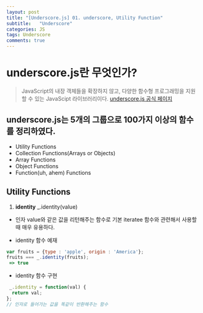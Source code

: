 ```yaml
---
layout: post
title: "[Underscore.js] 01. underscore, Utility Function"
subtitle:   "Underscore"
categories: JS
tags: Underscore
comments: true
---
```

# underscore.js란 무엇인가?
> JavaScript의 내장 객체들을 확장하지 않고, 다양한 함수형 프로그래밍을 지원할 수 있는 JavaScipt 라이브러리이다.
[underscore.js 공식 페이지](https://underscorejs.org/)  

## underscore.js는 5개의 그룹으로 100가지 이상의 함수를 정리하였다.
- Utility Functions
- Collection Functions(Arrays or Objects)
- Array Functions
- Object Functions
- Function(uh, ahem) Functions

## Utility Functions
1. **identity** _.identity(value)
- 인자 value와 같은 값을 리턴해주는 함수로 기본 iteratee 함수와 관련해서 사용할 때 매우 유용하다.

- identity 함수 예재  
```javascript
var fruits = {type : 'apple', origin : 'America'};
fruits === _.identity(fruits);
 => true
```

- identity 함수 구현  
```javascript
 _.identity = function(val) {
  return val;
};
// 인자로 들어가는 값을 똑같이 반환해주는 함수
```
